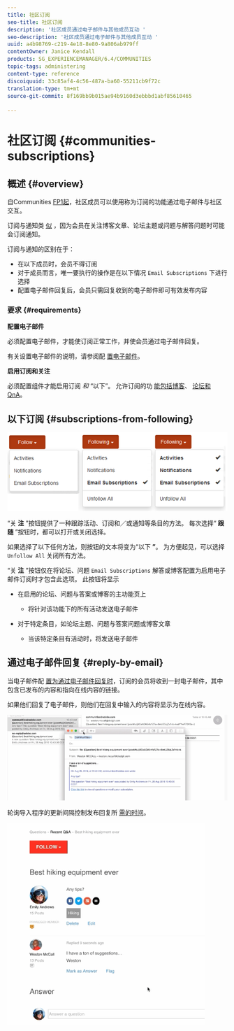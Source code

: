 ```yaml
---
title: 社区订阅
seo-title: 社区订阅
description: '社区成员通过电子邮件与其他成员互动 '
seo-description: '社区成员通过电子邮件与其他成员互动 '
uuid: a4b98769-c219-4e18-8e80-9a806ab979ff
contentOwner: Janice Kendall
products: SG_EXPERIENCEMANAGER/6.4/COMMUNITIES
topic-tags: administering
content-type: reference
discoiquuid: 33c85af4-4c56-487a-ba60-55211cb9f72c
translation-type: tm+mt
source-git-commit: 8f169bb9b015ae94b9160d3ebbbd1abf85610465

---
```



# 社区订阅 {#communities-subscriptions}

## 概述 {#overview}

自Communities [FP1起](deploy-communities.md#latestfeaturepack)，社区成员可以使用称为订阅的功能通过电子邮件与社区交互。

订阅与通知类 [似](notifications.md) ，因为会员在关注博客文章、论坛主题或问题与解答问题时可能会订阅通知。

订阅与通知的区别在于：

* 在以下成员时，会员不得订阅
* 对于成员而言，唯一要执行的操作是在以下情况 `Email Subscriptions` 下进行选择
* 配置电子邮件回复后，会员只需回复收到的电子邮件即可有效发布内容

### 要求 {#requirements}

**配置电子邮件**

必须配置电子邮件，才能使订阅正常工作，并使会员通过电子邮件回复。

有关设置电子邮件的说明，请参阅配 [置电子邮件](email.md)。

**启用订阅和关注**

必须配置组件才能启用订阅 *和* “以下”。 允许订阅的功 [能包括博客](blog-feature.md)、 [论坛](forum.md)[和QnA](working-with-qna.md)。

## 以下订阅 {#subscriptions-from-following}

![chlimage_1-5](assets/chlimage_1-5.png)

“关 **注** ”按钮提供了一种跟踪活动、订阅和／或通知等条目的方法。 每次选择“ **跟随** ”按钮时，都可以打开或关闭选择。

如果选择了以下任何方法，则按钮的文本将变为“以下 **”**。 为方便起见，可以选择 `Unfollow All` 关闭所有方法。

“关 **注** ”按钮仅在将论坛、问题 `Email Subscriptions` 解答或博客配置为启用电子邮件订阅时才包含此选项。 此按钮将显示

* 在启用的论坛、问题与答案或博客的主功能页上

   * 将针对该功能下的所有活动发送电子邮件

* 对于特定条目，如论坛主题、问题与答案问题或博客文章

   * 当该特定条目有活动时，将发送电子邮件

## 通过电子邮件回复 {#reply-by-email}

当电子邮件配 [置为通过电子邮件回复时](email.md#configure-polling-importer)，订阅的会员将收到一封电子邮件，其中包含已发布的内容和指向在线内容的链接。

如果他们回复了电子邮件，则他们在回复中输入的内容将显示为在线内容。

![chlimage_1-6](assets/chlimage_1-6.png)

轮询导入程序的更新间隔控制发布回复所 [需的时间](email.md#configure-polling-importer)。

![chlimage_1-7](assets/chlimage_1-7.png)

